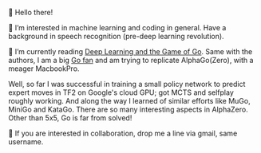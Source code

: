 👋 Hello there!

👀 I’m interested in machine learning and coding in general. Have a background in speech recognition (pre-deep learning revolution).

🌱 I’m currently reading [Deep Learning and the Game of Go](https://github.com/maxpumperla/deep_learning_and_the_game_of_go). Same with the authors, I am a big [Go fan](http://tromp.github.io/gostory.html) and am trying to replicate AlphaGo(Zero), with a meager MacbookPro.

Well, so far I was successful in training a small policy network to predict expert moves in TF2 on Google's cloud GPU; got MCTS and selfplay roughly working. And along the way I learned of similar efforts like MuGo, MiniGo and KataGo. There are so many interesting aspects in AlphaZero. Other than 5x5, Go is far from solved!

💞️ If you are interested in collaboration, drop me a line via gmail, same username.

<!---
hyu2000/hyu2000 is a ✨ special ✨ repository because its `README.md` (this file) appears on your GitHub profile.
You can click the Preview link to take a look at your changes.
--->
